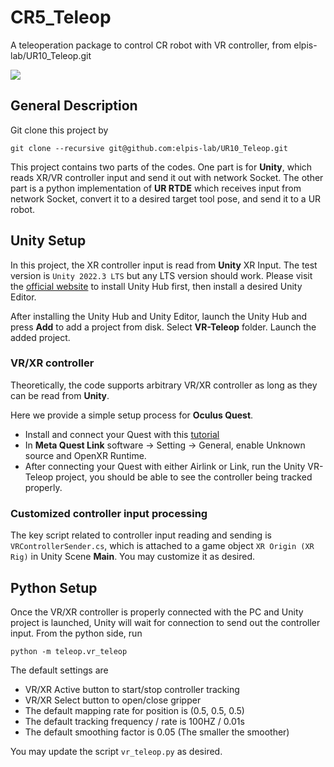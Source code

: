 # CR5_Teleop
A teleoperation package to control CR robot with VR controller, from elpis-lab/UR10_Teleop.git

![](demo/demo.gif)

## General Description
Git clone this project by

```
git clone --recursive git@github.com:elpis-lab/UR10_Teleop.git
```

This project contains two parts of the codes. One part is for **Unity**, which reads XR/VR controller input and send it out with network Socket. The other part is a python implementation of **UR RTDE** which receives input from network Socket, convert it to a desired target tool pose, and send it to a UR robot.

## Unity Setup
In this project, the XR controller input is read from **Unity** XR Input. The test version is `Unity 2022.3 LTS` but any LTS version should work. Please visit the [official website](https://unity.com/download) to install Unity Hub first, then install a desired Unity Editor.

After installing the Unity Hub and Unity Editor, launch the Unity Hub and press **Add** to add a project from disk. Select **VR-Teleop** folder. Launch the added project.

### VR/XR controller
Theoretically, the code supports arbitrary VR/XR controller as long as they can be read from **Unity**.

Here we provide a simple setup process for **Oculus Quest**.
- Install and connect your Quest with this [tutorial](https://www.meta.com/help/quest/articles/headsets-and-accessories/oculus-link/connect-with-air-link/?srsltid=AfmBOooLBBdxm9uSImv71uAjxEQmfkK0FDfAsZQam951VS9kSAV7cA-q)
- In **Meta Quest Link** software -> Setting -> General, enable Unknown source and OpenXR Runtime.
- After connecting your Quest with either Airlink or Link, run the Unity VR-Teleop project, you should be able to see the controller being tracked properly.

### Customized controller input processing
The key script related to controller input reading and sending is `VRControllerSender.cs`, which is attached to a game object `XR Origin (XR Rig)` in Unity Scene **Main**. You may customize it as desired.

## Python Setup
Once the VR/XR controller is properly connected with the PC and Unity project is launched, Unity will wait for connection to send out the controller input. From the python side, run

```
python -m teleop.vr_teleop
```

The default settings are

- VR/XR Active button to start/stop controller tracking
- VR/XR Select button to open/close gripper
- The default mapping rate for position is (0.5, 0.5, 0.5)
- The default tracking frequency / rate is 100HZ / 0.01s
- The default smoothing factor is 0.05 (The smaller the smoother)

You may update the script `vr_teleop.py` as desired.
